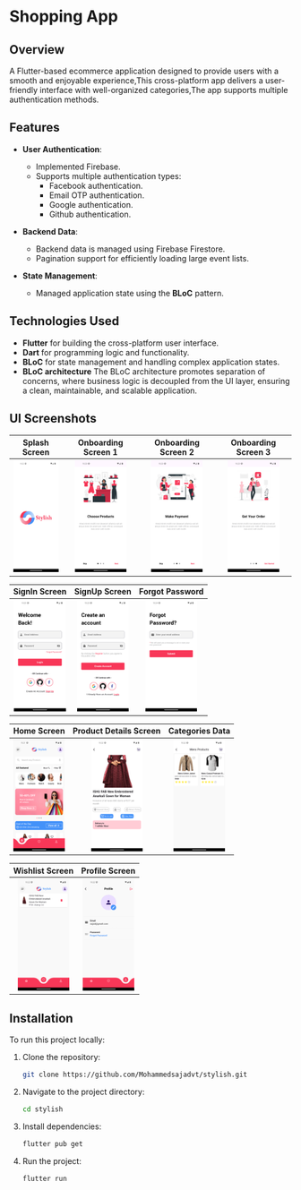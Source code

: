 # Shopping App

## Overview

A Flutter-based ecommerce application designed to provide users with a smooth and enjoyable experience,This cross-platform app delivers a user-friendly interface with well-organized categories,The app supports multiple authentication methods.

## Features

- **User Authentication**:
  - Implemented Firebase.
  - Supports multiple authentication types:
    - Facebook authentication.
    - Email OTP authentication.
    - Google authentication.
    - Github authentication.

- **Backend Data**:
  - Backend data is managed using Firebase Firestore.
  - Pagination support for efficiently loading large event lists.    

- **State Management**:
  - Managed application state using the **BLoC** pattern.    
  

## Technologies Used

- **Flutter** for building the cross-platform user interface.
- **Dart** for programming logic and functionality.
- **BLoC** for state management and handling complex application states.
- **BLoC architecture** The BLoC architecture promotes separation of concerns, where business logic is decoupled from the UI layer, ensuring a clean, maintainable, and scalable application.

## UI Screenshots

| Splash Screen | Onboarding Screen 1 | Onboarding Screen 2| Onboarding Screen 3|
|:--------------:|:-----------------:|:-----------------:|:-----------------:|
| <img src="screenshots/splash.png" height="200"> | <img src="screenshots/onboarding.png" height="200"> | <img src="screenshots/onboarding (2).png" height="200"> |<img src="screenshots/onboarding3.png" height="200"> |

| SignIn Screen | SignUp Screen | Forgot Password |
|:--------------:|:-------------:|:---------------:|
| <img src="screenshots/login.png" height="200"> | <img src="screenshots/signup.png" height="200"> | <img src="screenshots/forgotpass.png" height="200"> |

| Home Screen | Product Details Screen | Categories Data |
|:------------:|:----------------------:|:---------------:|
| <img src="screenshots/home.png" height="200"> | <img src="screenshots/detail.png" height="200"> | <img src="screenshots/categories.png" height="200"> |

| Wishlist Screen | Profile Screen |
|:---------------:|:--------------:|
| <img src="screenshots/wishlist.png" height="200"> | <img src="screenshots/profile.png" height="200"> |




## Installation

To run this project locally:

1. Clone the repository:
   ```bash
   git clone https://github.com/Mohammedsajadvt/stylish.git
   ```
2. Navigate to the project directory:
   ```bash
   cd stylish
   ```
3. Install dependencies:
   ```bash
   flutter pub get
   ```
4. Run the project:
   ```bash
   flutter run
   ```

   
